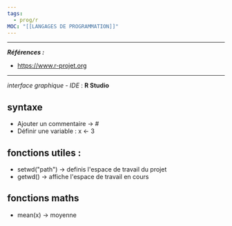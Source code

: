 ```yaml
---
tags:
  - prog/r
MOC: "[[LANGAGES DE PROGRAMMATION]]"
---
```


---
***Références :***
- https://www.r-projet.org
------

*interface graphique - IDE* : **R Studio**
## syntaxe 

- Ajouter un commentaire -> #
- Définir une variable  :  x <- 3

## fonctions utiles : 

- setwd("path") -> definis l'espace de travail du projet 
- getwd() -> affiche l'espace de travail en cours

## fonctions maths 
- mean(x) -> moyenne 
